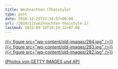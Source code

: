 ```yaml
---
title: Weihnachten (Thaistyle)
type: post
date: 2010-12-25T22:34:57+00:00
url: /2010/12/weihnachten-thaistyle-2/
lastmod: 2023-09-10T19:14:12+07:00
---
```

<div class="media image">
  <a href="http://www.daylife.com/photo/05R38743Ide3n">{{< figure src="wp-content/old-images/284.jpg" />}}
</div>

<div class="media image">
  <a href="http://www.daylife.com/photo/0bvj9vL9V69hf">{{< figure src="wp-content/old-images/283.jpg" />}}
</div>

<div class="media image">
  <a href="http://www.daylife.com/photo/06Yr7ObcCnbUP">{{< figure src="wp-content/old-images/282.jpg" />}}
</div>

(Photos von <span class="caps">GETTY</span> <span class="caps">IMAGES</span> und AP)
